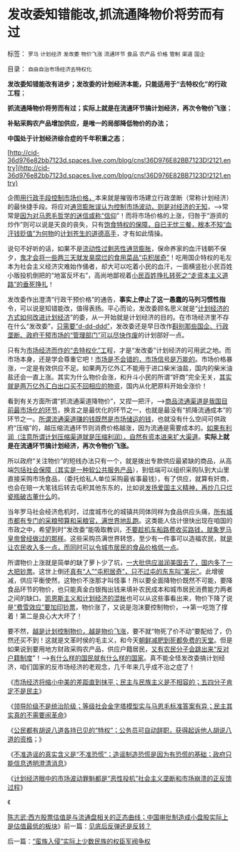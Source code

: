 # 发改委知错能改,抓流通降物价将劳而有过

标签： `罗马` `计划经济` `发改委` `物价飞涨` `流通环节` `食品` `农产品` `价格` `管制` `渠道` `国企` 

目录： `自由自治市场经济去特权化`

**发改委知错能改有进步；发改委的计划经济本能，只能适用于“去特权化”的行政工程**；

**抓流通降物价将劳而有过；实际上就是在流通环节搞计划经济，再次令物价飞涨**；

**补贴采购农产品增加供应，是唯一的局部降低物价的办法；**

**中国处于计划经济综合症的千年积重之态**；

[http://cid-36d976e82bb7123d.spaces.live.com/blog/cns!36D976E82BB7123D!2121.entry](http://cid-36d976e82bb7123d.spaces.live.com/blog/cns!36D976E82BB7123D!2121.entry)

企图[用行政手段控制市场价格，](../../../2010/11/16/农产品涨1%消费价格涨100%，农民收入不会提高.md)本来就是摧毁市场建立行政垄断（常称计划经济）的最快捷手段。将应对[通货膨胀误认为控制市场波动，则是对经济的无知](../../../2010/5/28/食品价格波动未必通货膨胀小心计划经济.md)，——>常常是[因为对马恩毛哲学的迷信或称“信仰](../../../2010/2/3/迷恋哲学不是邪恶的，就是没用的.md)”！而将市场价格的上涨，归咎于“游资的炒作”则可以说是天良的丧失，只有[饱食特权的保障，自已无忧三餐，根本不知“血汗钱贬值”为何物](../../../2008/10/17/官民二元之经济危机，小民百姓可能无路可逃.md)的[计划苍生的道德高手](../../../2009/6/16/三脚猫真理观支持着计划苍生的优越信念.md)，才有如此情操。

说句不好听的话，如果不是[流动性过剩恶性通货膨胀](../../../2010/4/24/人民币低估造成恶性通货膨胀和失业和万亿损失.md)，保命养家的血汗钱朝不保夕，[鬼才会将一些两三天就发臭腐烂的食用菜品“屯积居奇”](../../../2010/11/29/计划经济的胡汉三又想回来了.md)！吃用国企特权的毛左本为社会主义经济灾难始作俑者，却大可以吃着小民的血汗，一面横竖批小民百姓小贩投机倒把的“地富反坏右”，高尚地鄙视着[小民百姓挣扎转死之“走资本主义道路”的垂死挣扎](http://hi.baidu.com/darthchn/blog/item/99acc5d879b49ce038012f74.html)！

发改委作出澄清“行政干预价格”的通告，**事实上停止了这一愚蠢的马列习惯性指**令，可以说是知错能改，值得表扬。平心而论，发改委顾名思义就是“[计划经济的方式如何改进计划经济](../../../2009/6/29/无私计划的经济危机.md)”的委，从一开始就是计划经济的目的。在市场经济里不存在什么“发改委”，[只需要“d-dd-ddd”](http://q.sohu.com/forum/8/topic/51799510)，发改委还是早日改作[斟别那些国企、行政垄断、政府干预市场的“管理部门”可以尽快作废](../../../2009/8/12/国企清理三阶段方案和冷处理过程.md)的计划部好一点。

只有为[市场经济而作的“去特权化”工](../../../2010/3/28/市场经济去特权化！根治私有制和国民福衹缺失.md)程，才是“发改委”计划经济的可用武之地。而市场本身，还是学会尊重它吧！[市场是不会错的，市场信号是万能的](../../../2009/4/26/市场信号是万能的，通货紧缩不可怕.md)。市场价格暴涨，一定是有效供应不足。如果两万亿外汇不能用于进口柴米油盐，国内的柴米油盐还会一直上涨。其实为什么物价会涨，和升斗小民的所谓“奸商”完全无关，[其实就是两万亿外汇白出口买不回相应的物资](../../../2009/2/14/外汇不是钱，是物资！“分国企，分外汇”难言吉凶.md)，国内从化肥原料开始全涨价！

看到有关方面所谓“抓流通渠道降物价”，又捏一把汗，——>[商品流通渠道是我国目前最市场化的环节](../../../2009/3/30/&quot;市场即流通&quot;之粮食生产安全与物流安全.md)，换言之是最优化的环节之一，也就是最没有“抓降流通成本”的环节之一。[所谓流通渠道赚的钱既然是市场储运的钱](../../../2009/3/30/&quot;市场即流通&quot;之粮食生产安全与物流安全.md)，也就没有什么空间可供政府“压缩”的，越压缩流通环节则消费价格越涨，因为流通是需要成本的。[如果有利润（注意所谓计划压缩渠道就是压缩利润），自然有资本进来扩大渠道](../../../2009/11/9/“资本逐利”是人类行为第三个次级需求本能.md)。**实际上就是在流通环节搞计划经济，再次令物价飞涨。**

所以政府“关注物价”的短线办法只有一个，就是拨出专款供应最紧缺的商品，从高端[包括社会保障（其实是一种软公共服务产品](../../../2009/10/28/地区社会保障才能拉动内需.md)），到低端可以组织采购队到大山里直接采购市场食品，（委托给私人单位采购最省事最钱），有了供应，就算有奸商，也会在赔一大笔钱后转去屯积其他东东的，比如说[发扬爱国主义精神，再炒几只烂瓷瓶破古董什么](../../../2007/12/20/南海一号的古玩值几个钱呢；兽首值几个钱？.md)的。

当年罗马社会经济危机时，过度城市化的城镇共同体同样为食品供应头痛，[所有城市都有专门的采粮预算和采粮官，满世界地乱跑](../../../2010/8/30/罗马帝国城市化和“出卖户籍”,粮食危机和大饥荒.md)。这类能人估计很快出现在咱国的市政之中，希望到时“发改委”能吸取教训，[不要趁机车船路费收买路钱，就象罗马皇帝曾经做过的那样](../../../2010/8/25/公私不分是制造暴君的制度.md)。这些采购员满世界转悠，至少有一件事可以造福农民，就[是让农民收入多一点，而同时可以令城市居民的食品价格低一点](../../../2009/1/6/社会保障之补需方暨“有效补贴定理”.md)。

所谓物价上涨就是简单的缺了萝卜少了坑，[一大批供应滋润美国去了，国内多了一大把钞票](../../../2007/11/27/人民币如何升值？中国向世界廉价献血不可继续！.md)。这世上倒还[真有“人”“屯积居奇”，只不过屯的东东叫“美元”](../../../2010/7/9/中国不消费人民币将永远低估养美国懒人.md)。此增彼减，供应平衡使然，这物价不涨那才叫怪事！所以要全面降物价既然不可能，要降食品环节的物价，也只能真金白银掏出钱来填补农民成本和城市居民消费能力两者之间的缺口。[凯恩斯主义和计划经济的混帐](../../../2009/4/22/费雪教条之通货紧缩有害论背后的资产利益链.md)也可以从这些事看出来，物价下降了说是[“费雪效应”要加印钞票](../../../2009/4/24/费雪教条和凯恩斯主义.md)，物价涨了，又说是泡沫要控制物价，——>第一吃饱了撑着！第二是良心大大坏了！

要不然，[越是计划控制物价，越是物价飞涨](../../../2008/6/16/欺凌客观经济规律总是适得其反.md)，要不就“物死了价不动”要配给了，仍然还买不到！这就是文革时侯的毛主义，和今天[朝鲜减肥到死都免费的天堂](../../../2009/6/3/朝鲜是个天堂，衣食住行减肥死都免费.md)。但是如果说到要用地方财政采购农产品，供应户籍居民，[又有农民分子会跳出来“反对户籍制度](../../../2009/9/7/盲目反户籍制度声浪.md)”！——>[有什么样的国民就有什么样的国家](../../../2008/10/16/极力维护不公平制度的是受害者自已.md)。真不能全怪发改委搞计划经济，咱们国家的反市场经济的老观念，几千年来几乎成不治之症了！

《[市场经济将缩小中美的差距直到抹平；民主与民族主义是不相容的；五四分子肯定不是民主](../../../2010/11/24/市场经济将缩小中美的贫富差距直到抹平.md)》

《[领导阶级不是统治阶级；等级社会金字塔模型实与马恩毛标准答案有异；民主其实真的不需要闹革命](../../../2010/11/30/孔庆东老师玩政治是举重若轻啊.md)》

《[公民都有胡说八道各持已见的“特权”；公务员可自动辞职，获得起诉他人胡说八道的资格](../../../2010/11/30/王局长强调“依法”的精神应充分肯定.md)；》

《[不准造谣的真实含义是“不准恐慌”；造谣制造恐慌是因为有恐慌的基础；政府只能信息透明澄清消息](../../../2010/11/30/为什么处罚造谣将制造恐慌？.md)》

《[计划经济眼中的市场波动罪魁都是“恶性投机”社会主义垄断和市场崩溃的正反馈过程](../../../2010/11/29/计划经济的胡汉三又想回来了.md)》

《

[陈志武;西方股票估值是与流通盘相关的正态曲线；中国审批制造成小盘股实际上是估值最低的板块](../../../2010/11/26/世界惯例小盘股估值远远高于大盘股.md)》前一篇：[见底后反弹还是反转？](../../../2010/12/1/见底后反弹还是反转？.md)

后一篇：[“蛮族入侵”实际上少数民族的权臣军阀争权](../../../2010/12/1/“蛮族入侵”实际上少数民族的权臣军阀争权.md)